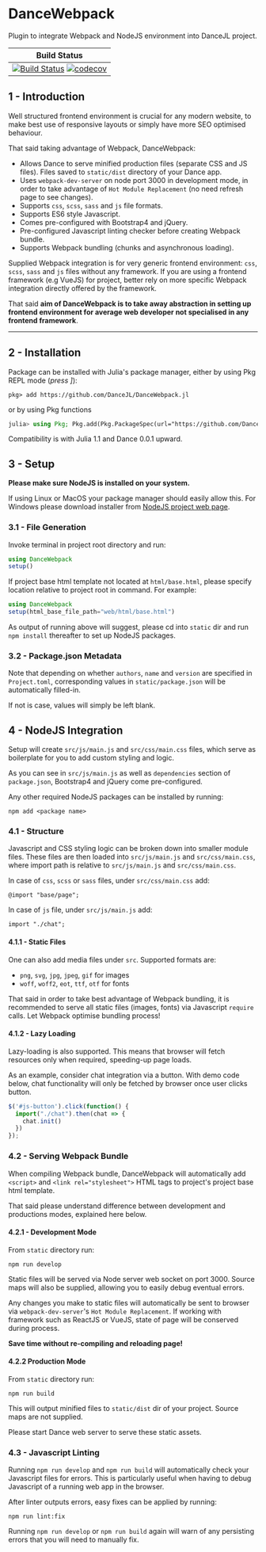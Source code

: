 # DanceWebpack

Plugin to integrate Webpack and NodeJS environment into DanceJL project.

| **Build Status**                                       |
|:------------------------------------------------------:|
| [![Build Status](https://travis-ci.com/DanceJL/DanceWebpack.jl.svg?branch=master)](https://travis-ci.com/DanceJL/DanceWebpack.jl)  [![codecov](https://codecov.io/gh/DanceJL/DanceWebpack.jl/branch/master/graph/badge.svg)](https://codecov.io/gh/DanceJL/DanceWebpack.jl)|

## 1 - Introduction

Well structured frontend environment is crucial for any modern website, to make best use of responsive layouts or simply have more SEO optimised behaviour.

That said taking advantage of Webpack, DanceWebpack:

- Allows Dance to serve minified production files (separate CSS and JS files). Files saved to `static/dist` directory of your Dance app.
- Uses `webpack-dev-server` on node port 3000 in development mode, in order to take advantage of `Hot Module Replacement` (no need refresh page to see changes).
- Supports `css`, `scss`, `sass` and `js` file formats.
- Supports ES6 style Javascript.
- Comes pre-configured with Bootstrap4 and jQuery.
- Pre-configured Javascript linting checker before creating Webpack bundle.
- Supports Webpack bundling (chunks and asynchronous loading).

Supplied Webpack integration is for very generic frontend environment: `css`, `scss`, `sass` and `js` files without any framework.
If you are using a frontend framework (e.g VueJS) for project, better rely on more specific Webpack integration directly offered by the framework.

That said **aim of DanceWebpack is to take away abstraction in setting up frontend environment for average web developer not specialised in any frontend framework**. 

---

## 2 - Installation

Package can be installed with Julia's package manager, either by using Pkg REPL mode (*press ]*):

```
pkg> add https://github.com/DanceJL/DanceWebpack.jl
```

or by using Pkg functions

```julia
julia> using Pkg; Pkg.add(Pkg.PackageSpec(url="https://github.com/DanceJL/DanceWebpack.jl"))
```

Compatibility is with Julia 1.1 and Dance 0.0.1 upward.

## 3 - Setup

**Please make sure NodeJS is installed on your system.**

If using Linux or MacOS your package manager should easily allow this.
For Windows please download installer from [NodeJS project web page](https://nodejs.org).

### 3.1 - File Generation

Invoke terminal in project root directory and run:

```julia
using DanceWebpack
setup()
```

If project base html template not located at `html/base.html`, please specify location relative to project root in command.
For example:

```julia
using DanceWebpack
setup(html_base_file_path="web/html/base.html")
```

As output of running above will suggest, please cd into `static` dir and run `npm install` thereafter to set up NodeJS packages.

### 3.2 - Package.json Metadata

Note that depending on whether `authors`, `name` and `version` are specified in `Project.toml`, corresponding values in `static/package.json` will be automatically filled-in.

If not is case, values will simply be left blank.

## 4 - NodeJS Integration

Setup will create `src/js/main.js` and `src/css/main.css` files, which serve as boilerplate for you to add custom styling and logic.

As you can see in `src/js/main.js` as well as `dependencies` section of `package.json`, Bootstrap4 and jQuery come pre-configured.

Any other required NodeJS packages can be installed by running:

```
npm add <package name>
```

### 4.1 - Structure

Javascript and CSS styling logic can be broken down into smaller module files.
These files are then loaded into `src/js/main.js` and `src/css/main.css`, where import path is relative to `src/js/main.js` and `src/css/main.css`.

In case of `css`, `scss` or `sass` files, under `src/css/main.css` add:

```
@import "base/page";
```

In case of `js` file, under `src/js/main.js` add:

```
import "./chat";
```

#### 4.1.1 - Static Files

One can also add media files under `src`. Supported formats are:

- `png`, `svg`, `jpg`, `jpeg`, `gif` for images
- `woff`, `woff2`, `eot`, `ttf`, `otf` for fonts

That said in order to take best advantage of Webpack bundling, it is recommended to serve all static files (images, fonts) via Javascript `require` calls.
Let Webpack optimise bundling process!

#### 4.1.2 - Lazy Loading 

Lazy-loading is also supported.
This means that browser will fetch resources only when required, speeding-up page loads.

As an example, consider chat integration via a button.
With demo code below, chat functionality will only be fetched by browser once user clicks button.

```javascript
$('#js-button').click(function() {
  import("./chat").then(chat => {
    chat.init()
  })
});
```

### 4.2 - Serving Webpack Bundle

When compiling Webpack bundle, DanceWebpack will automatically add `<script>` and `<link rel="stylesheet">` HTML tags to project's project base html template.

That said please understand difference between development and productions modes, explained here below.

#### 4.2.1 -  Development Mode

From `static` directory run:

```
npm run develop
```

Static files will be served via Node server web socket on port 3000.
Source maps will also be supplied, allowing you to easily debug eventual errors.

Any changes you make to static files will automatically be sent to browser via `webpack-dev-server`'s `Hot Module Replacement`.
If working with framework such as ReactJS or VueJS, state of page will be conserved during process.

**Save time without re-compiling and reloading page!**

#### 4.2.2  Production Mode

From `static` directory run:

```
npm run build
```

This will output minified files to `static/dist` dir of your project.
Source maps are not supplied.

Please start Dance web server to serve these static assets.

### 4.3 - Javascript Linting

Running `npm run develop` and `npm run build` will automatically check your Javascript files for errors.
This is particularly useful when having to debug Javascript of a running web app in the browser.

After linter outputs errors, easy fixes can be applied by running:

```
npm run lint:fix
```

Running `npm run develop` or `npm run build` again will warn of any persisting errors that you will need to manually fix.

